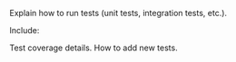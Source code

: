 Explain how to run tests (unit tests, integration tests, etc.).

Include:

Test coverage details.
How to add new tests.
